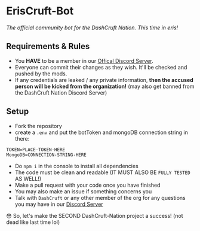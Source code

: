 # ErisCruft-Bot

_The official community bot for the DashCruft Nation. This time in eris!_

## Requirements & Rules

- You **HAVE** to be a member in our [Offical Discord Server](https://dashcruft.com/discord).
- Everyone can commit their changes as they wish. It'll be checked and pushed by the mods.
- If any credentials are leaked / any private information, **then the accused person will be kicked from the organization!** (may also get banned from the DashCruft Nation Discord Server)

## Setup

- Fork the repository
- create a `.env` and put the botToken and mongoDB connection string in there: 
```
TOKEN=PLACE-TOKEN-HERE
MongoDB=CONNECTION-STRING-HERE
```
- Do `npm i` in the console to install all dependencies
- The code must be clean and readable (IT MUST ALSO BE `FULLY TESTED` AS WELL!)
- Make a pull request with your code once you have finished
- You may also make an issue if something concerns you
- Talk with `DashCruft` or any other member of the org for any questions you may have in our [Discord Server](https://dashcruft.com/discord)

😳 So, let's make the SECOND DashCruft-Nation project a success! (not dead like last time lol)
